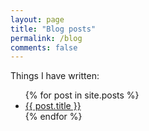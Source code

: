 ```yaml
---
layout: page
title: "Blog posts"
permalink: /blog
comments: false
---
```


Things I have written:

<ul>
  {% for post in site.posts %}
    <li>
      <a href="{{ post.url }}">{{ post.title }}</a>
    </li>
  {% endfor %}
</ul>
